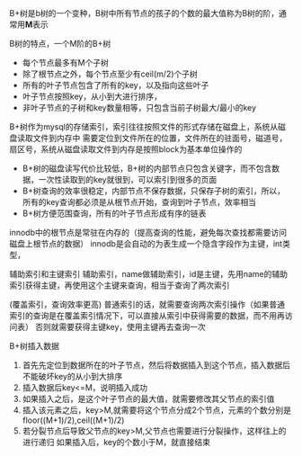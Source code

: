 B+树是b树的一个变种，B树中所有节点的孩子的个数的最大值称为B树的阶，通常用**M**表示

B树的特点，一个M阶的B+树
* 每个节点最多有M个子树
* 除了根节点之外，每个节点至少有ceil(m/2)个子树 
* 所有的叶子节点包含了所有的key，以及指向这些叶子
* 叶子节点按照key，从小到大进行排序，
* 非叶子节点的子树和key数量相等，只包含当前子树最大/最小的key

B+树作为mysql的存储索引，索引往往按照文件的形式存储在磁盘上，系统从磁盘读取文件到内存中
需要定位到文件所在的位置，文件所在的驻面号，磁道号，扇区号，系统从磁盘读取文件到内存是按照block为基本单位操作的

* B+树的磁盘读写代价比较低，B+树的内部节点只包含关键字，而不包含数据，一次性读取到的key就很到，可以索引到很多的页面
* B+树查询的效率很稳定，内部节点不保存数据，只保存子树的索引，所以，所有的key查询都必须是从根节点开始，查询到叶子节点，效率相当
* B+树方便范围查询，所有的叶子节点形成有序的链表

innodb中的根节点是常驻在内存的（提高查询的性能，避免每次查找都需要访问磁盘上根节点的数据）
innodb是会自动的为表生成一个隐含字段作为主键，int类型，

辅助索引和主键索引
辅助索引，name做辅助索引，id是主键，先用name的辅助索引获得主键，再使用这个主键来查询，相当于查询了两次索引

(覆盖索引，查询效率更高)
普通索引的话，就需要查询两次索引操作（如果普通索引的查询是在覆盖索引情况下，可以直接从索引中获得需要的数据，而不用再访问表）
否则就需要获得主键key，使用主键再去查询一次

B+树插入数据
1. 首先先定位到数据所在的叶子节点，然后将数据插入到这个节点，插入数据后不能破坏key的从小到大排序
2. 插入数据后key<=M，说明插入成功
3. 如果插入之后，是这个叶子节点的最大值，就需要修改其父节点的索引值
4. 插入该元素之后，key>M,就需要将这个节点分成2个节点，元素的个数分别是floor((M+1)/2),ceil((M+1)/2)
5. 若分裂节点后导致父节点的key>M,父节点也需要进行分裂操作，这样往上的进行递归
如果插入后，key的个数小于M，就直接结束
